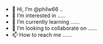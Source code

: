 - 👋 Hi, I’m @philw66 ..
- 👀 I’m interested in .....
- 🌱 I’m currently learning ......
- 💞️ I’m looking to collaborate on ......
- 📫 How to reach me ......

<!---
philw66/philw66 is a ✨ special ✨ repository because its `README.md` (this file) appears on your GitHub profile.
You can click the Preview link to take a look at your changes.
--->
